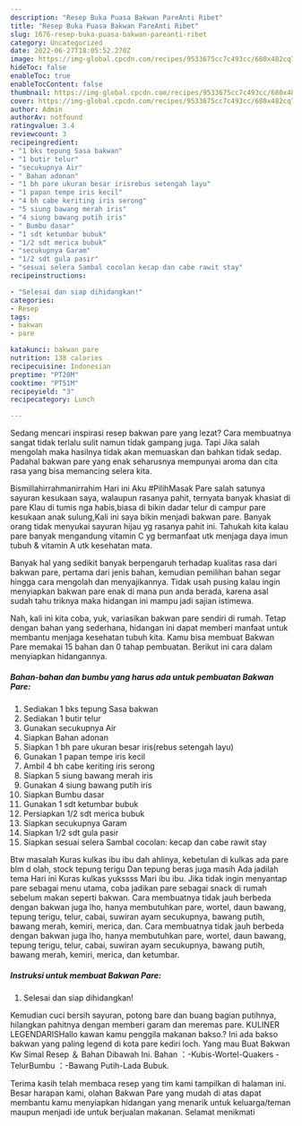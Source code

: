 ```yaml
---
description: "Resep Buka Puasa Bakwan PareAnti Ribet"
title: "Resep Buka Puasa Bakwan PareAnti Ribet"
slug: 1676-resep-buka-puasa-bakwan-pareanti-ribet
category: Uncategorized
date: 2022-06-27T18:05:52.270Z
image: https://img-global.cpcdn.com/recipes/9533675cc7c493cc/680x482cq70/bakwan-pare-foto-resep-utama.jpg
hideToc: false
enableToc: true
enableTocContent: false
thumbnail: https://img-global.cpcdn.com/recipes/9533675cc7c493cc/680x482cq70/bakwan-pare-foto-resep-utama.jpg
cover: https://img-global.cpcdn.com/recipes/9533675cc7c493cc/680x482cq70/bakwan-pare-foto-resep-utama.jpg
author: Admin
authorAv: notfound
ratingvalue: 3.4
reviewcount: 3
recipeingredient:
- "1 bks tepung Sasa bakwan"
- "1 butir telur"
- "secukupnya Air"
- " Bahan adonan"
- "1 bh pare ukuran besar irisrebus setengah layu"
- "1 papan tempe iris kecil"
- "4 bh cabe keriting iris serong"
- "5 siung bawang merah iris"
- "4 siung bawang putih iris"
- " Bumbu dasar"
- "1 sdt ketumbar bubuk"
- "1/2 sdt merica bubuk"
- "secukupnya Garam"
- "1/2 sdt gula pasir"
- "sesuai selera Sambal cocolan kecap dan cabe rawit stay"
recipeinstructions:

- "Selesai dan siap dihidangkan!"
categories:
- Resep
tags:
- bakwan
- pare

katakunci: bakwan pare 
nutrition: 138 calories
recipecuisine: Indonesian
preptime: "PT20M"
cooktime: "PT51M"
recipeyield: "3"
recipecategory: Lunch

---
```



Sedang mencari inspirasi resep bakwan pare yang lezat? Cara membuatnya sangat tidak terlalu sulit namun tidak gampang juga. Tapi Jika salah mengolah maka hasilnya tidak akan memuaskan dan bahkan tidak sedap. Padahal bakwan pare yang enak seharusnya mempunyai aroma dan cita rasa yang bisa memancing selera kita.


Bismillahirrahmanirrahim Hari ini Aku #PilihMasak Pare salah satunya sayuran kesukaan saya, walaupun rasanya pahit, ternyata banyak khasiat di pare Klau di tumis nga habis,biasa di bikin dadar telur di campur pare kesukaan anak sulung,Kali ini saya bikin menjadi bakwan pare. Banyak orang tidak menyukai sayuran hijau yg rasanya pahit ini. Tahukah kita kalau pare banyak mengandung vitamin C yg bermanfaat utk menjaga daya imun tubuh &amp; vitamin A utk kesehatan mata.

Banyak hal yang sedikit banyak berpengaruh terhadap kualitas rasa dari bakwan pare, pertama dari jenis bahan, kemudian pemilihan bahan segar hingga cara mengolah dan menyajikannya. Tidak usah pusing kalau ingin menyiapkan bakwan pare enak di mana pun anda berada, karena asal sudah tahu triknya maka hidangan ini mampu jadi sajian istimewa.


Nah, kali ini kita coba, yuk, variasikan bakwan pare sendiri di rumah. Tetap dengan bahan yang sederhana, hidangan ini dapat memberi manfaat untuk membantu menjaga kesehatan tubuh kita. Kamu bisa membuat Bakwan Pare memakai 15 bahan dan 0 tahap pembuatan. Berikut ini cara dalam menyiapkan hidangannya.

<!--inarticleads1-->

##### Bahan-bahan dan bumbu yang harus ada untuk pembuatan Bakwan Pare:

1. Sediakan 1 bks tepung Sasa bakwan
1. Sediakan 1 butir telur
1. Gunakan secukupnya Air
1. Siapkan  Bahan adonan
1. Siapkan 1 bh pare ukuran besar iris(rebus setengah layu)
1. Gunakan 1 papan tempe iris kecil
1. Ambil 4 bh cabe keriting iris serong
1. Siapkan 5 siung bawang merah iris
1. Gunakan 4 siung bawang putih iris
1. Siapkan  Bumbu dasar
1. Gunakan 1 sdt ketumbar bubuk
1. Persiapkan 1/2 sdt merica bubuk
1. Siapkan secukupnya Garam
1. Siapkan 1/2 sdt gula pasir
1. Siapkan sesuai selera Sambal cocolan: kecap dan cabe rawit stay


Btw masalah Kuras kulkas ibu ibu dah ahlinya, kebetulan di kulkas ada pare blm d olah, stock tepung terigu Dan tepung beras juga masih Ada jadilah tema Hari ini Kuras kulkas yukssss Mari ibu ibu. Jika tidak ingin menyantap pare sebagai menu utama, coba jadikan pare sebagai snack di rumah sebelum makan seperti bakwan. Cara membuatnya tidak jauh berbeda dengan bakwan juga lho, hanya membutuhkan pare, wortel, daun bawang, tepung terigu, telur, cabai, suwiran ayam secukupnya, bawang putih, bawang merah, kemiri, merica, dan. Cara membuatnya tidak jauh berbeda dengan bakwan juga lho, hanya membutuhkan pare, wortel, daun bawang, tepung terigu, telur, cabai, suwiran ayam secukupnya, bawang putih, bawang merah, kemiri, merica, dan ketumbar. 

<!--inarticleads2-->

##### Instruksi untuk membuat Bakwan Pare:


1. Selesai dan siap dihidangkan!

Kemudian cuci bersih sayuran, potong bare dan buang bagian putihnya, hilangkan pahitnya dengan memberi garam dan meremas pare. KULINER LEGENDARISHallo kawan kamu penggila makanan bakso.? Ini ada bakso bakwan yang paling legend di kota pare kediri loch. Yang mau Buat Bakwan Kw Simal Resep ＆ Bahan Dibawah Ini. Bahan ：-Kubis-Wortel-Quakers -TelurBumbu ：-Bawang Putih-Lada Bubuk. 

Terima kasih telah membaca resep yang tim kami tampilkan di halaman ini. Besar harapan kami, olahan Bakwan Pare yang mudah di atas dapat membantu kamu menyiapkan hidangan yang menarik untuk keluarga/teman maupun menjadi ide untuk berjualan makanan. Selamat menikmati
